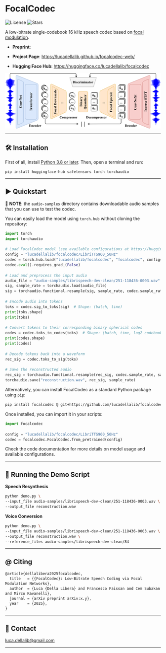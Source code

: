 # FocalCodec

![License](https://img.shields.io/github/license/lucadellalib/focalcodec)
![Stars](https://img.shields.io/github/stars/lucadellalib/focalcodec?style=social)

A low-bitrate single-codebook 16 kHz speech codec based on [focal modulation](https://arxiv.org/abs/2203.11926).

- **Preprint**:

- **Project Page**: https://lucadellalib.github.io/focalcodec-web/

- **Hugging Face Hub**: https://huggingface.co/lucadellalib/focalcodec

<img src="docs/_static/images/focalcodec.png" width="700">

---------------------------------------------------------------------------------------------------------

## 🛠️️ Installation

First of all, install [Python 3.8 or later](https://www.python.org). Then, open a terminal and run:

```
pip install huggingface-hub safetensors torch torchaudio
```

---------------------------------------------------------------------------------------------------------

## ▶️ Quickstart

📌 **NOTE**: the `audio-samples` directory contains downloadable audio samples that you can use to test the codec.

You can easily load the model using `torch.hub` without cloning the repository:

```python
import torch
import torchaudio

# Load FocalCodec model (see available configurations at https://huggingface.co/lucadellalib/focalcodec)
config = "lucadellalib/focalcodec/LibriTTS960_50Hz"
codec = torch.hub.load("lucadellalib/focalcodec", "focalcodec", config=config)
codec.eval().requires_grad_(False)

# Load and preprocess the input audio
audio_file = "audio-samples/librispeech-dev-clean/251-118436-0003.wav"
sig, sample_rate = torchaudio.load(audio_file)
sig = torchaudio.functional.resample(sig, sample_rate, codec.sample_rate)

# Encode audio into tokens
toks = codec.sig_to_toks(sig)  # Shape: (batch, time)
print(toks.shape)
print(toks)

# Convert tokens to their corresponding binary spherical codes
codes = codec.toks_to_codes(toks)  # Shape: (batch, time, log2 codebook_size)
print(codes.shape)
print(codes)

# Decode tokens back into a waveform
rec_sig = codec.toks_to_sig(toks)

# Save the reconstructed audio
rec_sig = torchaudio.functional.resample(rec_sig, codec.sample_rate, sample_rate)
torchaudio.save("reconstruction.wav", rec_sig, sample_rate)
```

Alternatively, you can install FocalCodec as a standard Python package using `pip`:

```bash
pip install focalcodec @ git+https://github.com/lucadellalib/focalcodec.git@main#egg=focalcodec
```

Once installed, you can import it in your scripts:

```python
import focalcodec

config = "lucadellalib/focalcodec/LibriTTS960_50Hz"
codec = focalcodec.FocalCodec.from_pretrained(config)
```

Check the code documentation for more details on model usage and available configurations.

---------------------------------------------------------------------------------------------------------

## 🎤 Running the Demo Script

**Speech Resynthesis**

```bash
python demo.py \
--input_file audio-samples/librispeech-dev-clean/251-118436-0003.wav \
--output_file reconstruction.wav
```

**Voice Conversion**

```bash
python demo.py \
--input_file audio-samples/librispeech-dev-clean/251-118436-0003.wav \
--output_file reconstruction.wav \
--reference_files audio-samples/librispeech-dev-clean/84
```

---------------------------------------------------------------------------------------------------------

## @ Citing

```
@article{dellalibera2025focalcodec,
  title   = {{FocalCodec}: Low-Bitrate Speech Coding via Focal Modulation Networks},
  author  = {Luca {Della Libera} and Francesco Paissan and Cem Subakan and Mirco Ravanelli},
  journal = {arXiv preprint arXiv:x.y},
  year    = {2025},
}
```

---------------------------------------------------------------------------------------------------------

## 📧 Contact

[luca.dellalib@gmail.com](mailto:luca.dellalib@gmail.com)

---------------------------------------------------------------------------------------------------------
